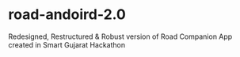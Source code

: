 # road-andoird-2.0
Redesigned, Restructured &amp; Robust version of Road Companion App created in Smart Gujarat Hackathon
